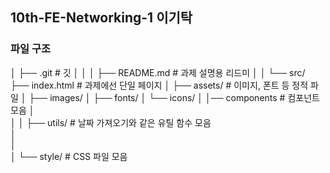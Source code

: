 ## 10th-FE-Networking-1 이기탁

### 파일 구조
│
├── .git                # 깃
│
│
│
├── README.md           # 과제 설명용 리드미
│
│
└── src/ 
    ├── index.html      # 과제에선 단일 페이지
    │
    ├── assets/         # 이미지, 폰트 등 정적 파일
    │   ├── images/
    │   ├── fonts/
    │   └── icons/
    │
    │── components      # 컴포넌트 모음
    │   
    │
    │
    ├── utils/          # 날짜 가져오기와 같은 유틸 함수 모음  
    │   
    │   
    │
    └── style/          # CSS 파일 모음